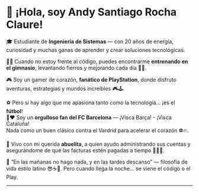 # 👋 ¡Hola, soy Andy Santiago Rocha Claure!

🎓 Estudiante de **Ingeniería de Sistemas** — con 20 años de energía, curiosidad y muchas ganas de aprender y crear soluciones tecnológicas.

🏋️‍♂️ Cuando no estoy frente al código, puedes encontrarme **entrenando en el gimnasio**, levantando fierros y mejorando cada día 💪🔥.

🎮 Soy un gamer de corazón, **fanático de PlayStation**, donde disfruto aventuras, estrategias y mundos increíbles 🎮🕹️. 

⚽ Pero si hay algo que me apasiona tanto como la tecnología… ¡es el **fútbol**!  
💙❤️ Soy un **orgulloso fan del FC Barcelona** — ¡Visca Barça! - ¡Visca Cataluña!  
Nada como un buen clásico contra el Vardrid para acelerar el corazón ⚽🔥.

👵 Vivo con mi querida **abuelita**, a quien ayudo administrando sus cuentas y asegurándome de que las facturas estén pagadas a tiempo 📑📲💖.

🌅 “En las mañanas no hago nada, y en las tardes descanso” — filosofía de vida estilo latino 😎☕🛌. Pero cuando llega la noche... se viene el código o el Play.

---

